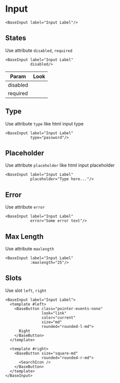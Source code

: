 # Input

<div class="mt-4">
    <base-input label="Input Label"></base-input>
</div>

```vue
<BaseInput label="Input Label"/>
```

<div class="h-12"></div>

## States

Use attribute `disabled`, `required`

```vue
<BaseInput label="Input Label"
           disabled/>
```

| Param    | Look                                                                |
| -------- | ------------------------------------------------------------------- |
| disabled | <base-input class="w-40" disabled label="Input Label"></base-input> |
| required | <base-input class="w-40" required label="Input Label"></base-input> |

<div class="h-12"></div>

## Type

Use attribute `type` like html input type

<div class="mt-4">
    <base-input v-model="pass" type="password" label="Input Label"></base-input>
</div>

```vue
<BaseInput label="Input Label"
           type="password"/>
```

<div class="h-12"></div>

## Placeholder

Use attribute `placeholder` like html input placeholder

<div class="mt-4">
    <base-input placeholder="Type here..." label="Input Label"></base-input>
</div>

```vue
<BaseInput label="Input Label"
           placeholder="Type here..."/>
```

<div class="h-12"></div>

## Error

Use attribute `error`

<div class="mt-4">
    <base-input error="Some error text" label="Input Label"></base-input>
</div>

```vue
<BaseInput label="Input Label"
           error="Some error text"/>
```

<div class="h-12"></div>

## Max Length

Use attribute `maxlength`

<div class="mt-4">
    <base-input v-model="maxlength" :maxlength="25" label="Input Label"></base-input>
</div>

```vue
<BaseInput label="Input Label"
           :maxlength="25"/>
```

<div class="h-12"></div>

## Slots

Use slot `left`, `right`

<div class="mt-4 grid space-y-3">
    <base-input label="Input Label">
        <template #left>
            <base-button class="pointer-events-none"
                         look="link"
                         color="current"
                         size="md"
                         rounded="rounded-l-md">
                Right
            </base-button>
        </template>
        <template #right>
            <base-button size="square-md"
                         rounded="rounded-r-md">
                <search-icon></search-icon>
            </base-button>
        </template>
    </base-input>
</div>

```vue
<BaseInput label="Input Label">
  <template #left>
    <BaseButton class="pointer-events-none"
                look="link"
                color="current"
                size="md"
                rounded="rounded-l-md">
      Right
    </BaseButton>
  </template>
  
  <template #right>
    <BaseButton size="square-md"
                rounded="rounded-r-md">
      <SearchIcon />
    </BaseButton>
  </template>
</BaseInput>
```

<script>
import { SearchIcon } from '@scarlab/icons-vue/outline';

export default {
  components: { SearchIcon },
  data () {
    return {
      maxlength: '',
      pass: ''
    }
  }
}
</script>
